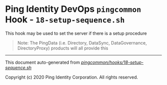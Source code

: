 
# Ping Identity DevOps `pingcommon` Hook - `18-setup-sequence.sh`
 This hook may be used to set the server if there is a setup procedure
 >Note: The PingData (i.e. Directory, DataSync, DataGovernance, DirectoryProxy) 
 products will all provide this

---
This document auto-generated from _[pingcommon/hooks/18-setup-sequence.sh](https://github.com/pingidentity/pingidentity-docker-builds/blob/master/pingcommon/hooks/18-setup-sequence.sh)_

Copyright (c)  2020 Ping Identity Corporation. All rights reserved.

